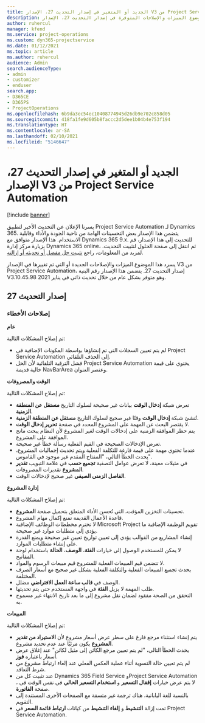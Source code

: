 ```yaml
---
title: الجديد أو المتغير في إصدار التحديث 27، الإصدار V3 من Project Service Automation
description: يسرد هذا الموضوع الميزات والإصلاحات المتوفرة في إصدار التحديث 27، الإصدار V3 من Project Service Automation.
author: ruhercul
manager: kfend
ms.service: project-operations
ms.custom: dyn365-projectservice
ms.date: 01/12/2021
ms.topic: article
ms.author: ruhercul
audience: Admin
search.audienceType:
- admin
- customizer
- enduser
search.app:
- D365CE
- D365PS
- ProjectOperations
ms.openlocfilehash: 6b9da3ec54ec10408774945d26db9e702c858d05
ms.sourcegitcommit: 418fa1fe9d605b8faccc2d5dee1b04b4e753f194
ms.translationtype: HT
ms.contentlocale: ar-SA
ms.lasthandoff: 02/10/2021
ms.locfileid: "5146647"
---
```

# <a name="whats-new-or-changed-in-project-service-automation-update-release-27-v3"></a>الجديد أو المتغير في إصدار التحديث 27، الإصدار V3 من Project Service Automation

[!include [banner](../includes/psa-now-project-operations.md)]

يسرنا الإعلان عن التحديث الأخير لتطبيق Project Service Automation لـ Dynamics 365. يتضمن هذا الإصدار بعض التحسينات الهامة من ناحية الجودة والأداء وقابلية الاستخدام. هذا الإصدار متوافق مع Dynamics 365 9.x. للتحديث إلى هذا الإصدار، قم بزيارة مركز إدارة Dynamics 365 online، ثم انتقل إلى صفحة الحلول لتثبيت التحديث. لمزيد من المعلومات، راجع [تثبيت حل مفضل أو تحديثه أو إزالته](https://docs.microsoft.com/power-platform/admin/install-remove-preferred-solution).

يسرد هذا الموضوع الميزات والإصلاحات الجديدة أو التي تم تغييرها في الإصدار V3 من Project Service Automation، إصدار التحديث 27. يتضمن هذا الإصدار رقم البنية V3.10.45.98 وهو متوفر بشكل عام من خلال تحديث ذاتي في يناير 2021.

## <a name="update-release-27"></a>إصدار التحديث 27

### <a name="bug-fixes"></a>إصلاحات الأخطاء

**عام**

تم إصلاح المشكلات التالية:

- لم يتم تعيين السجلات التي تم إنشاؤها بواسطة المكونات الإضافية في Project Service Automation إلى الحذف التلقائي.
- فشل الترقية التلقائية لأن الحل Project Service Automation يحتوي على قيمة خالية قديمة NavBarArea وعنصر العنوان.

**الوقت والمصروفات**

تم إصلاح المشكلات التالية:

- تعرض شبكة **إدخال الوقت** بيانات غير صحيحة لسلوك التاريخ **مستقل عن المنطقة الزمنية‬**.
- تُنشئ شبكة **إدخال الوقت** وقتًا غير صحيح لسلوك التاريخ **مستقل عن المنطقة الزمنية‬**.
- لا يقتصر البحث عن المهمة على المشروع المحدد في صفحة **تحرير إدخال الوقت**.
- يتم حظر الموافقة الزمنية على إدخالات الوقت لغير المشروع لأن النظام يبحث مانح الموافقة على المشروع.
- تعرض الإدخالات الصحيحة في القيم الفعلية رسالة خطأ غير صحيحة.
- عندما تحتوي مهمة على قيمة فارغة للتكلفة الفعلية ويتم تحديث إجماليات المشروع، يحدث الخطأ التالي، "المفتاح المقدم غير موجود في القاموس".
- في مثيلات معينة، لا تعرض عوامل التصفية **تجميع حسب** في علامة التبويب **تقدير المشروع** تقديرات المصروفات.
- **الفاصل الزمني الصيفي** غير صحيح لإدخالات الوقت.

**إدارة المشروع**

تم إصلاح المشكلات التالية:

- تحسينات التخزين المؤقت، التي تُحسن الأداء المتعلق بتحميل صفحة **المشروع**.
- قاعدة الأعمال القديمة تمنع إكمال مهام المشروع.
- لا تحترم مخططات الوظائف الإضافية Microsoft Project تقويم الوظيفة الإضافية ما يؤدي إلى متطلبات موارد غير صحيحة.
- إنشاء المشاريع من القوالب يؤدي إلى تعيين تواريخ تعيين غير صحيحة ويمنع القدرة على إنشاء متطلبات الموارد.
- لا يمكن للمستخدم الوصول إلى خيارات **الفئة**، **الوصف**، **الحالة** باستخدام لوحة المفاتيح.
- لا تتضمن قيم المبيعات الفعلية للمشروع قيم مبيعات الرسوم والمواد.
- يحدث تجميع المبيعات الفعلية والتكلفة الفعلية بشكل غير صحيح مع أسعار الصرف المختلفة.
- الوصف في **قالب ساعة العمل الافتراضي** مضلل.
- طلب المهمة  لا يزيل **الفئة** في واجهة المستخدم حتى يتم تحديثها.
- التحقق من الصحة مفقود لضمان نقل مشروع إلى ما بعد تاريخ الانتهاء غير مسموح به.

**المبيعات**

تم إصلاح المشكلات التالية:

- يتم إنشاء استثناء مرجع فارغ على سطر عرض أسعار مشروع لأن **الاستيراد من تقدير المشروع** يكون مرئيًا عند عدم تحديد مشروع.
- يحدث الخطأ التالي، "لم يتم تعيين مرجع الكائن إلى مثيل لكائن" عند إغلاق عرض أسعار باعتباره **فوز**.
- لم يتم تعيين حالة التسوية أثناء عملية العكس الفعلي عند إلغاء ارتباط مشروع من شرط التعاقد.
- عند تثبيت كل من Dynamics 365 Field Service وProject Service Automation ، لا يتم عرض خيارات **إقفال التسعير** و **استخدام التسعير الحالي** في نفس الوقت في صفحة **الفاتورة**.
- بالنسبة للغة اليابانية، هناك ترجمة غير متسقة مع الصفحات الأخرى المستندة إلى التقويم.
- تمت إزالة **التنشيط** و **إلغاء التنشيط** من كيانات **ارتباط قائمة السعر** في Project Service Automation.
